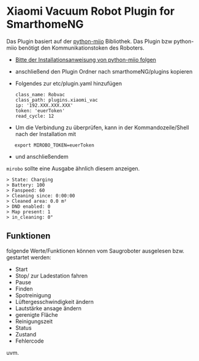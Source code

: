 # Xiaomi Vacuum Robot Plugin for SmarthomeNG
Das Plugin basiert auf der [python-miio](https://github.com/rytilahti/python-miio) Bibliothek. Das Plugin bzw python-miio benötigt den Kommunikationstoken des Roboters. 

- [Bitte der Installationsanweisung von python-miio folgen](https://python-miio.readthedocs.io/en/latest/discovery.html#installation)
- anschließend den Plugin Ordner nach smarthomeNG/plugins kopieren
- Folgendes zur etc/plugin.yaml hinzufügen

    ```Roboter:
    class_name: Robvac
    class_path: plugins.xiaomi_vac
    ip: '192.XXX.XXX.XXX'
    token: 'euerToken'
    read_cycle: 12
    ```
    
- Um die Verbindung zu überprüfen, kann in der Kommandozeile/Shell nach der Installation mit 

```export MIROBO_IP=192.xxx.xxx.xxx
   export MIROBO_TOKEN=euerToken
```
   
- und anschließendem

```mirobo```
sollte eine Ausgabe ähnlich diesem anzeigen.
```
> State: Charging
> Battery: 100
> Fanspeed: 60
> Cleaning since: 0:00:00
> Cleaned area: 0.0 m²
> DND enabled: 0
> Map present: 1
> in_cleaning: 0"
```

## Funktionen

folgende Werte/Funktionen können vom Saugroboter ausgelesen bzw. gestartet werden:
- Start
- Stop/ zur Ladestation fahren
- Pause
- Finden
- Spotreinigung
- Lüftergesschwindigkeit ändern
- Lautstärke ansage ändern
- gerenigte Fläche
- Reinigungszeit
- Status
- Zustand
- Fehlercode

uvm.

